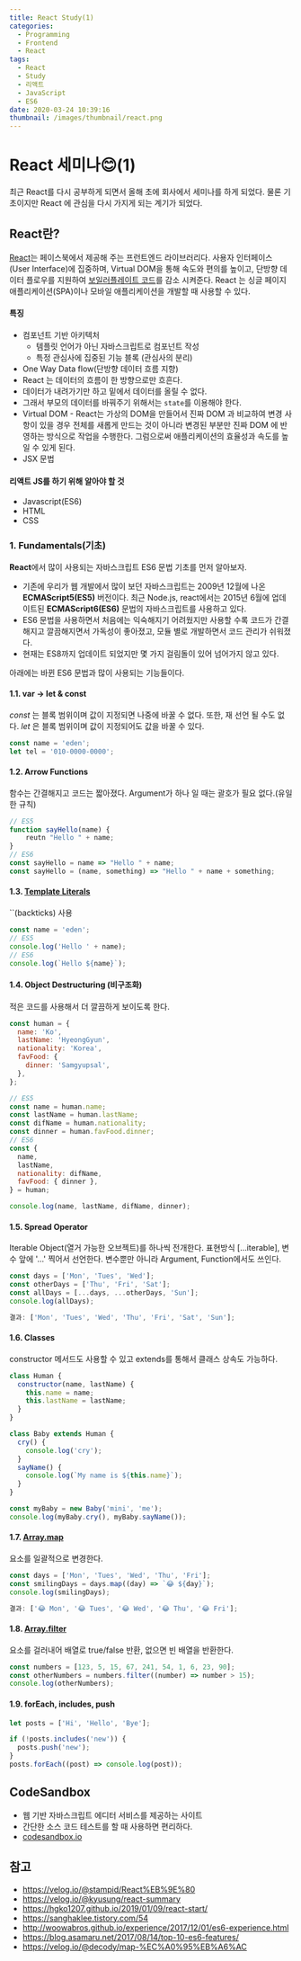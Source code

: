 ```yaml
---
title: React Study(1)
categories:
  - Programming
  - Frontend
  - React
tags:
  - React
  - Study
  - 리액트
  - JavaScript
  - ES6
date: 2020-03-24 10:39:16
thumbnail: /images/thumbnail/react.png
---
```


# React 세미나😊(1)

최근 React를 다시 공부하게 되면서 올해 초에 회사에서 세미나를 하게 되었다. 물론 기초이지만 React 에 관심을 다시 가지게 되는 계기가 되었다.

## React란?

[React](https://ko.reactjs.org/)는 페이스북에서 제공해 주는 프런트엔드 라이브러리다. 사용자 인터페이스(User Interface)에 집중하며, Virtual DOM을 통해 속도와 편의를 높이고, 단방향 데이터 플로우를 지원하여 [보일러플레이트 코드](http://web-front-end.tistory.com/27)를 감소 시켜준다. React 는 싱글 페이지 애플리케이션(SPA)이나 모바일 애플리케이션을 개발할 때 사용할 수 있다.

#### 특징

- 컴포넌트 기반 아키텍처
  - 템플릿 언어가 아닌 자바스크립트로 컴포넌트 작성
  - 특정 관심사에 집중된 기능 블록 (관심사의 분리)
- One Way Data flow(단방향 데이터 흐름 지향)
- React 는 데이터의 흐름이 한 방향으로만 흐흔다.
- 데이터가 내려가기만 하고 밑에서 데이터를 올릴 수 없다.
- 그래서 부모의 데이터를 바꿔주기 위해서는 `state`를 이용해야 한다.
- Virtual DOM - React는 가상의 DOM을 만들어서 진짜 DOM 과 비교하여 변경 사항이 있을 경우 전체를 새롭게 만드는 것이 아니라 변경된 부분만 진짜 DOM 에 반영하는 방식으로 작업을 수행한다. 그럼으로써 애플리케이션의 효율성과 속도를 높일 수 있게 된다.
- JSX 문법

#### 리액트 JS를 하기 위해 알아야 할 것

- Javascript(ES6)
- HTML
- CSS

### 1. Fundamentals(기초)

**React**에서 많이 사용되는 자바스크립트 ES6 문법 기초를 먼저 알아보자.

- 기존에 우리가 웹 개발에서 많이 보던 자바스크립트는 2009년 12월에 나온 **ECMAScript5(ES5)** 버전이다. 최근 Node.js, react에서는 2015년 6월에 업데이트된 **ECMAScript6(ES6)** 문법의 자바스크립트를 사용하고 있다.
- ES6 문법을 사용하면서 처음에는 익숙해지기 어려웠지만 사용할 수록 코드가 간결해지고 깔끔해지면서 가독성이 좋아졌고, 모듈 별로 개발하면서 코드 관리가 쉬워졌다.
- 현재는 ES8까지 업데이트 되었지만 몇 가지 걸림돌이 있어 넘어가지 않고 있다.

아래에는 바뀐 ES6 문법과 많이 사용되는 기능들이다.

#### 1.1. var -> let & const

_const_ 는 블록 범위이며 값이 지정되면 나중에 바꿀 수 없다. 또한, 재 선언 될 수도 없다.
_let_ 은 블록 범위이며 값이 지정되어도 값을 바꿀 수 있다.

```js
const name = 'eden';
let tel = '010-0000-0000';
```

#### 1.2. Arrow Functions

함수는 간결해지고 코드는 짧아졌다.
Argument가 하나 일 때는 괄호가 필요 없다.(유일한 규칙)

```js
// ES5
function sayHello(name) {
	reutn "Hello " + name;
}
// ES6
const sayHello = name => "Hello " + name;
const sayHello = (name, something) => "Hello " + name + something;
```

#### 1.3. [Template Literals](https://developer.mozilla.org/ko/docs/Web/JavaScript/Reference/Template_literals)

``(backticks) 사용

```jsx
const name = 'eden';
// ES5
console.log('Hello ' + name);
// ES6
console.log(`Hello ${name}`);
```

#### 1.4. Object Destructuring (비구조화)

적은 코드를 사용해서 더 깔끔하게 보이도록 한다.

```js
const human = {
  name: 'Ko',
  lastName: 'HyeongGyun',
  nationality: 'Korea',
  favFood: {
    dinner: 'Samgyupsal',
  },
};

// ES5
const name = human.name;
const lastName = human.lastName;
const difName = human.nationality;
const dinner = human.favFood.dinner;
// ES6
const {
  name,
  lastName,
  nationality: difName,
  favFood: { dinner },
} = human;

console.log(name, lastName, difName, dinner);
```

#### 1.5. Spread Operator

Iterable Object(열거 가능한 오브젝트)를 하나씩 전개한다.
표현방식 […iterable], 변수 앞에 '…' 찍어서 선언한다.
변수뿐만 아니라 Argument, Function에서도 쓰인다.

```js
const days = ['Mon', 'Tues', 'Wed'];
const otherDays = ['Thu', 'Fri', 'Sat'];
const allDays = [...days, ...otherDays, 'Sun'];
console.log(allDays);

결과: ['Mon', 'Tues', 'Wed', 'Thu', 'Fri', 'Sat', 'Sun'];
```

#### 1.6. Classes

constructor 메서드도 사용할 수 있고 extends를 통해서 클래스 상속도 가능하다.

```js
class Human {
  constructor(name, lastName) {
    this.name = name;
    this.lastName = lastName;
  }
}

class Baby extends Human {
  cry() {
    console.log('cry');
  }
  sayName() {
    console.log(`My name is ${this.name}`);
  }
}

const myBaby = new Baby('mini', 'me');
console.log(myBaby.cry(), myBaby.sayName());
```

#### 1.7. [Array.map](https://developer.mozilla.org/ko/docs/Web/JavaScript/Reference/Global_Objects/Array/map)

요소를 일괄적으로 변경한다.

```js
const days = ['Mon', 'Tues', 'Wed', 'Thu', 'Fri'];
const smilingDays = days.map((day) => `😂 ${day}`);
console.log(smilingDays);

결과: ['😂 Mon', '😂 Tues', '😂 Wed', '😂 Thu', '😂 Fri'];
```

#### 1.8. [Array.filter](https://developer.mozilla.org/ko/docs/Web/JavaScript/Reference/Global_Objects/Array/filter)

요소를 걸러내어 배열로 true/false 반환, 없으면 빈 배열을 반환한다.

```js
const numbers = [123, 5, 15, 67, 241, 54, 1, 6, 23, 90];
const otherNumbers = numbers.filter((number) => number > 15);
console.log(otherNumbers);
```

#### 1.9. forEach, includes, push

```js
let posts = ['Hi', 'Hello', 'Bye'];

if (!posts.includes('new')) {
  posts.push('new');
}
posts.forEach((post) => console.log(post));
```

## CodeSandbox

- 웹 기반 자바스크립트 에디터 서비스를 제공하는 사이트
- 간단한 소스 코드 테스트를 할 때 사용하면 편리하다.
- [codesandbox.io](https://codesandbox.io/s/es6-fundamentals-d4i70)

## 참고

- https://velog.io/@stampid/React%EB%9E%80
- https://velog.io/@kyusung/react-summary
- https://hgko1207.github.io/2019/01/09/react-start/
- https://sanghaklee.tistory.com/54
- http://woowabros.github.io/experience/2017/12/01/es6-experience.html
- https://blog.asamaru.net/2017/08/14/top-10-es6-features/
- https://velog.io/@decody/map-%EC%A0%95%EB%A6%AC
